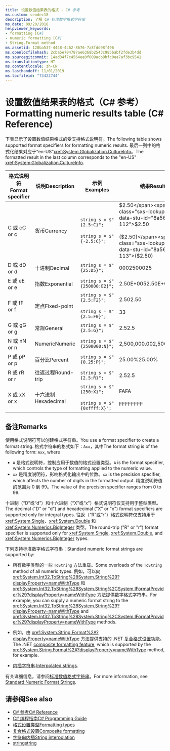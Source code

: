 ```yaml
---
title: 设置数值结果表的格式 - C# 参考
ms.custom: seodec18
description: 了解 C# 标准数字格式字符串
ms.date: 09/20/2018
helpviewer_keywords:
- formatting [C#]
- numeric formatting [C#]
- String.Format method
ms.assetid: 120ba537-4448-4c62-8676-7a8fdd98f496
ms.openlocfilehash: 2cba5e704787ae6368b2543c985babf2fde3b4dd
ms.sourcegitcommit: 14ad34f7c4564ee0f009acb8bfc0ea7af3bc9541
ms.translationtype: HT
ms.contentlocale: zh-CN
ms.lasthandoff: 11/01/2019
ms.locfileid: "73422744"
---
```

# <a name="formatting-numeric-results-table-c-reference"></a><span data-ttu-id="8a569-103">设置数值结果表的格式（C# 参考）</span><span class="sxs-lookup"><span data-stu-id="8a569-103">Formatting numeric results table (C# Reference)</span></span>

<span data-ttu-id="8a569-104">下表显示了设置数值结果格式的受支持格式说明符。</span><span class="sxs-lookup"><span data-stu-id="8a569-104">The following table shows supported format specifiers for formatting numeric results.</span></span> <span data-ttu-id="8a569-105">最后一列中的格式化结果对应于“en-US”<xref:System.Globalization.CultureInfo>。</span><span class="sxs-lookup"><span data-stu-id="8a569-105">The formatted result in the last column corresponds to the "en-US" <xref:System.Globalization.CultureInfo>.</span></span>

|<span data-ttu-id="8a569-106">格式说明符</span><span class="sxs-lookup"><span data-stu-id="8a569-106">Format specifier</span></span>|<span data-ttu-id="8a569-107">说明</span><span class="sxs-lookup"><span data-stu-id="8a569-107">Description</span></span>|<span data-ttu-id="8a569-108">示例</span><span class="sxs-lookup"><span data-stu-id="8a569-108">Examples</span></span>|<span data-ttu-id="8a569-109">结果</span><span class="sxs-lookup"><span data-stu-id="8a569-109">Result</span></span>|  
|----------------------|-----------------|--------------|------------|  
|<span data-ttu-id="8a569-110">C 或 c</span><span class="sxs-lookup"><span data-stu-id="8a569-110">C or c</span></span>|<span data-ttu-id="8a569-111">货币</span><span class="sxs-lookup"><span data-stu-id="8a569-111">Currency</span></span>|`string s = $"{2.5:C}";`<br /><br /> `string s = $"{-2.5:C}";`|<span data-ttu-id="8a569-112">$2.50</span><span class="sxs-lookup"><span data-stu-id="8a569-112">$2.50</span></span><br /><br /> <span data-ttu-id="8a569-113">($2.50)</span><span class="sxs-lookup"><span data-stu-id="8a569-113">($2.50)</span></span>|  
|<span data-ttu-id="8a569-114">D 或 d</span><span class="sxs-lookup"><span data-stu-id="8a569-114">D or d</span></span>|<span data-ttu-id="8a569-115">十进制</span><span class="sxs-lookup"><span data-stu-id="8a569-115">Decimal</span></span>|`string s = $"{25:D5}";`|<span data-ttu-id="8a569-116">00025</span><span class="sxs-lookup"><span data-stu-id="8a569-116">00025</span></span>|  
|<span data-ttu-id="8a569-117">E 或 e</span><span class="sxs-lookup"><span data-stu-id="8a569-117">E or e</span></span>|<span data-ttu-id="8a569-118">指数</span><span class="sxs-lookup"><span data-stu-id="8a569-118">Exponential</span></span>|`string s = $"{250000:E2}";`|<span data-ttu-id="8a569-119">2.50E+005</span><span class="sxs-lookup"><span data-stu-id="8a569-119">2.50E+005</span></span>|  
|<span data-ttu-id="8a569-120">F 或 f</span><span class="sxs-lookup"><span data-stu-id="8a569-120">F or f</span></span>|<span data-ttu-id="8a569-121">定点</span><span class="sxs-lookup"><span data-stu-id="8a569-121">Fixed-point</span></span>|`string s = $"{2.5:F2}";`<br /><br /> `string s = $"{2.5:F0}";`|<span data-ttu-id="8a569-122">2.50</span><span class="sxs-lookup"><span data-stu-id="8a569-122">2.50</span></span><br /><br /> <span data-ttu-id="8a569-123">3</span><span class="sxs-lookup"><span data-stu-id="8a569-123">3</span></span>|  
|<span data-ttu-id="8a569-124">G 或 g</span><span class="sxs-lookup"><span data-stu-id="8a569-124">G or g</span></span>|<span data-ttu-id="8a569-125">常规</span><span class="sxs-lookup"><span data-stu-id="8a569-125">General</span></span>|`string s = $"{2.5:G}";`|<span data-ttu-id="8a569-126">2.5</span><span class="sxs-lookup"><span data-stu-id="8a569-126">2.5</span></span>|  
|<span data-ttu-id="8a569-127">N 或 n</span><span class="sxs-lookup"><span data-stu-id="8a569-127">N or n</span></span>|<span data-ttu-id="8a569-128">Numeric</span><span class="sxs-lookup"><span data-stu-id="8a569-128">Numeric</span></span>|`string s = $"{2500000:N}";`|<span data-ttu-id="8a569-129">2,500,000.00</span><span class="sxs-lookup"><span data-stu-id="8a569-129">2,500,000.00</span></span>|  
|<span data-ttu-id="8a569-130">P 或 p</span><span class="sxs-lookup"><span data-stu-id="8a569-130">P or p</span></span>|<span data-ttu-id="8a569-131">百分比</span><span class="sxs-lookup"><span data-stu-id="8a569-131">Percent</span></span>|`string s = $"{0.25:P}";`|<span data-ttu-id="8a569-132">25.00%</span><span class="sxs-lookup"><span data-stu-id="8a569-132">25.00%</span></span>|  
|<span data-ttu-id="8a569-133">R 或 r</span><span class="sxs-lookup"><span data-stu-id="8a569-133">R or r</span></span>|<span data-ttu-id="8a569-134">往返过程</span><span class="sxs-lookup"><span data-stu-id="8a569-134">Round-trip</span></span>|`string s = $"{2.5:R}";`|<span data-ttu-id="8a569-135">2.5</span><span class="sxs-lookup"><span data-stu-id="8a569-135">2.5</span></span>|  
|<span data-ttu-id="8a569-136">X 或 x</span><span class="sxs-lookup"><span data-stu-id="8a569-136">X or x</span></span>|<span data-ttu-id="8a569-137">十六进制</span><span class="sxs-lookup"><span data-stu-id="8a569-137">Hexadecimal</span></span>|`string s = $"{250:X}";`<br /><br /> `string s = $"{0xffff:X}";`|<span data-ttu-id="8a569-138">FA</span><span class="sxs-lookup"><span data-stu-id="8a569-138">FA</span></span><br /><br /> <span data-ttu-id="8a569-139">FFFF</span><span class="sxs-lookup"><span data-stu-id="8a569-139">FFFF</span></span>|  

## <a name="remarks"></a><span data-ttu-id="8a569-140">备注</span><span class="sxs-lookup"><span data-stu-id="8a569-140">Remarks</span></span>

<span data-ttu-id="8a569-141">使用格式说明符可以创建格式字符串。</span><span class="sxs-lookup"><span data-stu-id="8a569-141">You use a format specifier to create a format string.</span></span> <span data-ttu-id="8a569-142">格式字符串的格式如下：`Axx`，其中</span><span class="sxs-lookup"><span data-stu-id="8a569-142">The format string is of the following form: `Axx`, where</span></span>

- <span data-ttu-id="8a569-143">`A` 是格式说明符，控制应用于数值的格式设置类型。</span><span class="sxs-lookup"><span data-stu-id="8a569-143">`A` is the format specifier, which controls the type of formatting applied to the numeric value.</span></span>
- <span data-ttu-id="8a569-144">`xx` 是精度说明符，影响格式化输出中的位数。</span><span class="sxs-lookup"><span data-stu-id="8a569-144">`xx` is the precision specifier, which affects the number of digits in the formatted output.</span></span> <span data-ttu-id="8a569-145">精度说明符值的范围为 0 到 99。</span><span class="sxs-lookup"><span data-stu-id="8a569-145">The value of the precision specifier ranges from 0 to 99.</span></span>

<span data-ttu-id="8a569-146">十进制（“D”或“d”）和十六进制（“X”或“x”）格式说明符仅支持用于整型类型。</span><span class="sxs-lookup"><span data-stu-id="8a569-146">The decimal ("D" or "d") and hexadecimal ("X" or "x") format specifiers are supported only for integral types.</span></span> <span data-ttu-id="8a569-147">往返（“R”或“r”）格式说明符仅支持用于 <xref:System.Single>、<xref:System.Double> 和 <xref:System.Numerics.BigInteger> 类型。</span><span class="sxs-lookup"><span data-stu-id="8a569-147">The round-trip ("R" or "r") format specifier is supported only for <xref:System.Single>, <xref:System.Double>, and <xref:System.Numerics.BigInteger> types.</span></span>

<span data-ttu-id="8a569-148">下列支持标准数字格式字符串：</span><span class="sxs-lookup"><span data-stu-id="8a569-148">Standard numeric format strings are supported by:</span></span>

- <span data-ttu-id="8a569-149">所有数字类型的一些 `ToString` 方法重载。</span><span class="sxs-lookup"><span data-stu-id="8a569-149">Some overloads of the `ToString` method of all numeric types.</span></span> <span data-ttu-id="8a569-150">例如，可以向 <xref:System.Int32.ToString%28System.String%29?displayProperty=nameWithType> 和 <xref:System.Int32.ToString%28System.String%2CSystem.IFormatProvider%29?displayProperty=nameWithType> 方法提供数字格式字符串。</span><span class="sxs-lookup"><span data-stu-id="8a569-150">For example, you can supply a numeric format string to the <xref:System.Int32.ToString%28System.String%29?displayProperty=nameWithType> and <xref:System.Int32.ToString%28System.String%2CSystem.IFormatProvider%29?displayProperty=nameWithType> methods.</span></span>

- <span data-ttu-id="8a569-151">例如，由 <xref:System.String.Format%2A?displayProperty=nameWithType> 方法提供支持的 .NET [复合格式设置功能](../../../standard/base-types/composite-formatting.md)。</span><span class="sxs-lookup"><span data-stu-id="8a569-151">The .NET [composite formatting feature](../../../standard/base-types/composite-formatting.md), which is supported by the <xref:System.String.Format%2A?displayProperty=nameWithType> method, for example.</span></span>

- <span data-ttu-id="8a569-152">[内插字符串](../tokens/interpolated.md).</span><span class="sxs-lookup"><span data-stu-id="8a569-152">[Interpolated strings](../tokens/interpolated.md).</span></span>

<span data-ttu-id="8a569-153">有关详细信息，请参阅[标准数值格式字符串](../../../standard/base-types/standard-numeric-format-strings.md)。</span><span class="sxs-lookup"><span data-stu-id="8a569-153">For more information, see [Standard Numeric Format Strings](../../../standard/base-types/standard-numeric-format-strings.md).</span></span>

## <a name="see-also"></a><span data-ttu-id="8a569-154">请参阅</span><span class="sxs-lookup"><span data-stu-id="8a569-154">See also</span></span>

- [<span data-ttu-id="8a569-155">C# 参考</span><span class="sxs-lookup"><span data-stu-id="8a569-155">C# Reference</span></span>](../index.md)
- [<span data-ttu-id="8a569-156">C# 编程指南</span><span class="sxs-lookup"><span data-stu-id="8a569-156">C# Programming Guide</span></span>](../../programming-guide/index.md)
- [<span data-ttu-id="8a569-157">格式设置类型</span><span class="sxs-lookup"><span data-stu-id="8a569-157">Formatting types</span></span>](../../../standard/base-types/formatting-types.md)
- [<span data-ttu-id="8a569-158">复合格式设置</span><span class="sxs-lookup"><span data-stu-id="8a569-158">Composite formatting</span></span>](../../../standard/base-types/composite-formatting.md)
- [<span data-ttu-id="8a569-159">字符串内插</span><span class="sxs-lookup"><span data-stu-id="8a569-159">String interpolation</span></span>](../tokens/interpolated.md)
- [<span data-ttu-id="8a569-160">string</span><span class="sxs-lookup"><span data-stu-id="8a569-160">string</span></span>](../builtin-types/reference-types.md)
